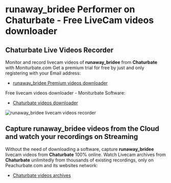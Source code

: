 # runaway_bridee Performer on Chaturbate - Free LiveCam videos downloader

## Chaturbate Live Videos Recorder

Monitor and record livecam videos of **runaway_bridee** from **Chaturbate** with Moniturbate.com
Get a premium trial for free by just and only registering with your Email address:
* [runaway_bridee Premium videos downloader](https://moniturbate.com/request-demo-licence-key.html)

Free livecam videos downloader - Moniturbate Software:
* [Chaturbate videos downloader](https://moniturbate.com/moniturbate-download-software.html)

![runaway_bridee livecam videos recorder](https://peachurnet.com/templates/moniturbate-software.png)


## Capture runaway_bridee videos from the Cloud and watch your recordings on Streaming

Without the need of downloading a software, capture **runaway_bridee** livecam videos from **Chaturbate** 100% online.
Watch Livecam archives from **Chaturbate** unlimitedly from thousands of existing recordings, only on Peachurbate.com and its websites network:
* [Chaturbate videos archives](https://peachurnet.com/)